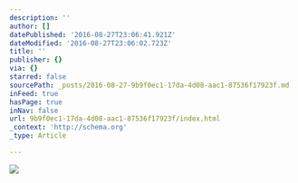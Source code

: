 ```yaml
---
description: ''
author: []
datePublished: '2016-08-27T23:06:41.921Z'
dateModified: '2016-08-27T23:06:02.723Z'
title: ''
publisher: {}
via: {}
starred: false
sourcePath: _posts/2016-08-27-9b9f0ec1-17da-4d08-aac1-87536f17923f.md
inFeed: true
hasPage: true
inNav: false
url: 9b9f0ec1-17da-4d08-aac1-87536f17923f/index.html
_context: 'http://schema.org'
_type: Article

---
```

![](https://the-grid-user-content.s3-us-west-2.amazonaws.com/eaa9e5b9-4203-4bfa-a5e2-0017de12b0aa.jpg)